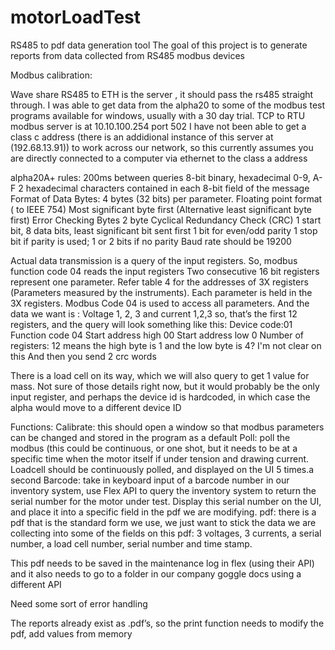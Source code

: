# motorLoadTest
RS485 to pdf data generation tool
The goal of this project is to generate reports from data collected from RS485 modbus devices


Modbus calibration:

Wave share RS485 to ETH is the server , it should pass the rs485 straight through. I was able to get data from the alpha20 to some of the modbus test programs available for windows, usually with a 30 day trial. 
TCP to RTU modbus server is at 10.10.100.254 port 502 I have not been able to get a class c address (there is an addidional instance of this server at (192.68.13.91)) to work across our network, so this currently assumes you are directly connected to a computer via ethernet to the class a address
 

alpha20A+ rules:
200ms between queries
8-bit binary, hexadecimal 0-9, A-F 2 hexadecimal characters contained in each 8-bit field of the message 
Format of Data Bytes:  4 bytes (32 bits) per parameter. Floating point format ( to IEEE 754) Most significant byte first (Alternative least significant byte first) 
 Error Checking Bytes 2 byte Cyclical Redundancy Check (CRC) 
1 start bit, 8 data bits, least significant bit sent first 1 bit for even/odd parity 1 stop bit if parity is used; 1 or 2 bits if no parity
Baud rate should be 19200

Actual data transmission is a query of the input registers. So, modbus function code 04 reads the input registers
Two consecutive 16 bit registers represent one parameter. Refer table 4 for the addresses of 3X registers (Parameters measured by the instruments). Each parameter is held in the 3X registers. Modbus Code 04 is used to access all parameters.
And the data we want is :
Voltage 1, 2, 3 and current 1,2,3 so, that’s the first 12 registers, and the query will look something like this:
Device code:01
Function code 04
Start address high 00
Start address low 0
Number of registers: 12 means the high byte is 1 and the low byte is 4? I'm not clear on this
And then you send 2 crc words


There is a load cell on its way, which we will also query to get 1 value for mass.
Not sure of those details right now, but it would probably be the only input register, and perhaps the device id is hardcoded, in which case the alpha would move to a different device ID

Functions:
Calibrate: this should open a window so that modbus parameters can be changed and stored in the program as a default
Poll: poll the modbus (this could be continuous, or one shot, but it needs to be at a specific time when the motor itself if under tension and drawing current.
Loadcell should be continuously polled, and displayed on the UI 5 times.a second
Barcode: take in keyboard input of a barcode number in our inventory system, use Flex API to query the inventory system to return the serial number for the motor under test. Display this serial number on the UI, and place it into a specific field in the pdf we are modifying.
pdf: there is a pdf that is the standard form we use, we just want to stick the data we are collecting into some of the fields on this pdf: 3 voltages, 3 currents, a serial number, a load cell number, serial number and time stamp.

This pdf needs to be saved in the maintenance log in flex (using their API) and it also needs to go to a folder in our company goggle docs using a different API

Need some sort of error handling


The reports already exist as .pdf’s, so the print function needs to modify the pdf, add values from memory 
